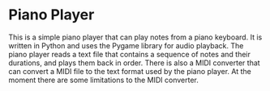 # Piano Player

This is a simple piano player that can play notes from a piano keyboard. It is written in Python and uses the Pygame library for audio playback. The piano player reads a text file that contains a sequence of notes and their durations, and plays them back in order. There is also a MIDI converter that can convert a MIDI file to the text format used by the piano player. At the moment there are some limitations to the MIDI converter.
